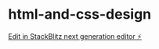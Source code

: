 # html-and-css-design

[Edit in StackBlitz next generation editor ⚡️](https://stackblitz.com/~/github.com/SonOfSafwat/html-and-css-design)
